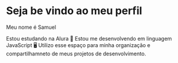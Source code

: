 # Seja be vindo ao meu perfil

Meu nome é Samuel

Estou estudando na Alura 📘
Estou me desenvolvendo em linguagem JavaScript 🖥️
Utilizo esse espaço para minha organização e compartilhamneto de meus projetos de desenvolvimento.
